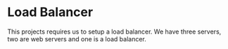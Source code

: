 # Load Balancer  
This projects requires us to setup a load balancer. We have three servers, two are web servers and one is a load balancer.
